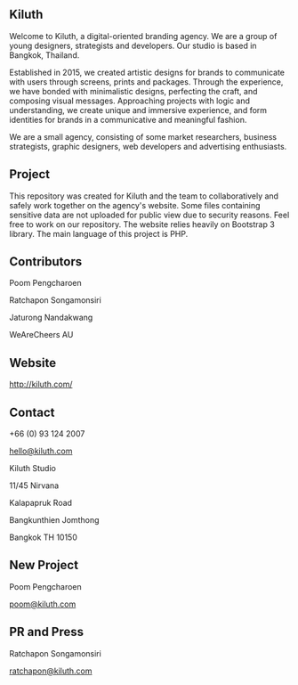 ## Kiluth

Welcome to Kiluth, a digital-oriented branding agency. We are a group of young designers, strategists and developers. Our studio is based in Bangkok, Thailand. 

Established in 2015, we created artistic designs for brands to communicate with users through screens, prints and packages. Through the experience, we have bonded with minimalistic designs, perfecting the craft, and composing visual messages. Approaching projects with logic and understanding, we create unique and immersive experience, and form identities for brands in a communicative and meaningful fashion. 

We are a small agency, consisting of some market researchers, business strategists, graphic designers, web developers and advertising enthusiasts.

## Project

This repository was created for Kiluth and the team to collaboratively and safely work together on the agency's website. Some files containing sensitive data are not uploaded for public view due to security reasons. Feel free to work on our repository. The website relies heavily on Bootstrap 3 library. The main language of this project is PHP.

## Contributors

Poom Pengcharoen

Ratchapon Songamonsiri

Jaturong Nandakwang

WeAreCheers AU

## Website

http://kiluth.com/

## Contact

+66 (0) 93 124 2007

hello@kiluth.com


Kiluth Studio 

11/45 Nirvana 

Kalapapruk Road 

Bangkunthien Jomthong 

Bangkok TH 10150

## New Project

Poom Pengcharoen

poom@kiluth.com

## PR and Press

Ratchapon Songamonsiri

ratchapon@kiluth.com